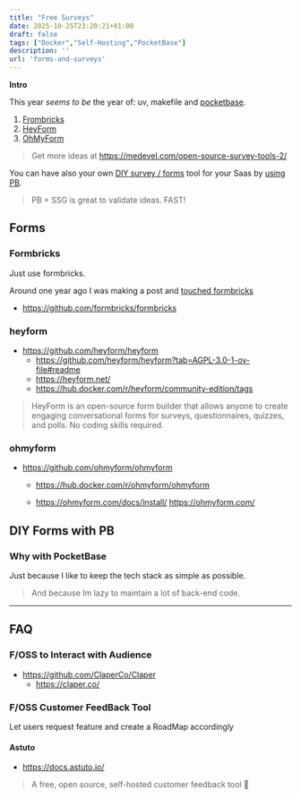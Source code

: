 ```yaml
---
title: "Free Surveys"
date: 2025-10-25T23:20:21+01:00
draft: false
tags: ["Docker","Self-Hosting","PocketBase"]
description: ''
url: 'forms-and-surveys'
---
```



**Intro**

This year *seems to be* the year of: uv, makefile and [pocketbase](https://jalcocert.github.io/JAlcocerT/pocketbase/).

1. [Frombricks](#formbricks)
2. [HeyForm](#heyform)
3. [OhMyForm](#ohmyform)

> Get more ideas at <https://medevel.com/open-source-survey-tools-2/>

You can have also your own [DIY survey / forms](#diy-forms-with-pb) tool for your Saas by [using PB](#why-with-pocketbase).

> PB + SSG is great to validate ideas. FAST!

## Forms

### Formbricks

Just use formbricks.

Around one year ago I was making a post and [touched formbricks](https://jalcocert.github.io/JAlcocerT/blog/dev-forms/#formbricks)

* https://github.com/formbricks/formbricks

### heyform

* https://github.com/heyform/heyform
  * https://github.com/heyform/heyform?tab=AGPL-3.0-1-ov-file#readme
  * https://heyform.net/
  * https://hub.docker.com/r/heyform/community-edition/tags

> HeyForm is an open-source form builder that allows anyone to create engaging conversational forms for surveys, questionnaires, quizzes, and polls. No coding skills required.


### ohmyform

* https://github.com/ohmyform/ohmyform
  * https://hub.docker.com/r/ohmyform/ohmyform

  * https://ohmyform.com/docs/install/ 
  https://ohmyform.com/

## DIY Forms with PB


### Why with PocketBase

Just because I like to keep the tech stack as simple as possible.

> And because Im lazy to maintain a lot of back-end code.

---

## FAQ

### F/OSS to Interact with Audience

* https://github.com/ClaperCo/Claper
  * https://claper.co/


### F/OSS Customer FeedBack Tool

Let users request feature and create a RoadMap accordingly

#### Astuto

* https://docs.astuto.io/

>  A free, open source, self-hosted customer feedback tool 🦊 